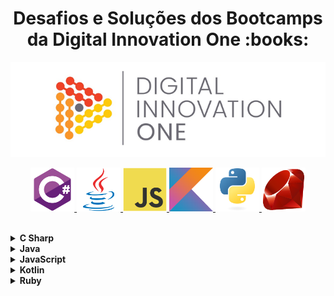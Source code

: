 <h1 align="center">Desafios e Soluções dos Bootcamps da Digital Innovation One :books:</h1>

<!--Banner session-->
<p align="center">
  <img src="./assets/banner.png" alt="DIO" tittle="Digital Innovation One">
</p>

<p align="center">
  <!-- C# -->
  <a href="https://github.com/shyoutarou/desafios-DIO/tree/master/Desafios/C%20Sharp">
    <img src="./assets/csharp.svg" alt="csharp" tittle="C#" width="70" height="70">
  </a>
  <!-- Java -->
  <a href="https://github.com/shyoutarou/desafios-DIO/tree/master/Desafios/Java">
    <img src="./assets/java.svg" alt="java" tittle="Java" width="70" height="70">
  </a>
  <!-- JavaScript -->
  <a href="https://github.com/shyoutarou/desafios-DIO/tree/master/Desafios/JavaScript">
    <img src="./assets/javascript.svg" alt="javascript" tittle="JavaScript" width="70" height="70">
  </a>
  <!-- Kotlin -->
  <a href="https://github.com/shyoutarou/desafios-DIO/tree/master/Desafios/Kotlin">
    <img src="./assets/kotlin.svg" alt="kotlin" tittle="Kotlin" width="70" height="70">
  </a>
  <!-- Python -->
  <a href="https://github.com/shyoutarou/desafios-DIO/tree/master/Desafios/Python">
    <img src="./assets/python.svg" alt="python" tittle="Python" width="70" height="70">
  </a>
  <!-- Ruby -->
  <a href="https://github.com/shyoutarou/desafios-DIO/tree/master/Desafios/Ruby">
    <img src="./assets/ruby.svg" alt="ruby" tittle="Ruby" width="70" height="70">
  </a>
</p><br>


<!-- C Sharp -->
<details>
    <summary><strong>C Sharp</strong></summary>
    <br />
    <div align="left">
        <!-- Introdução a Programação com C# -->
        <table border=1>
            <tr>
                <th colspan="4">Introdução a Programação com C#</th>
            </tr>
            <tr>
                <th colspan="4"></th>
            </tr>
            <tr>
                <th>Etapa</th>
                <th>Desafio</th>
                <th>Solução</th>
                <th>Status</th>
            </tr>
            <tr>
                <td align="center">1</td>
                <td>Dividindo X por Y</td>
                <td><a href="https://github.com/shyoutarou/desafios-DIO/tree/master/Desafios/C%20Sharp/Introdu%C3%A7%C3%A3o%20a%20Programa%C3%A7%C3%A3o%20com%20C%23/Dividindo%20X%20por%20Y/solucao.cs">Código</a></td>
                <td align="center">✔️</td>
            </tr>
            <tr>
                <td align="center">2</td>
                <td>Distância</td>
                <td><a href="https://github.com/shyoutarou/desafios-DIO/tree/master/Desafios/C%20Sharp/Introdu%C3%A7%C3%A3o%20a%20Programa%C3%A7%C3%A3o%20com%20C%23/Dist%C3%A2ncia/solucao.cs">Código</a></td>
                <td align="center">✔️</td>
            </tr>
            <tr>
                <td align="center">3</td>
                <td>Quanta Mandioca?</td>
                <td><a href="https://github.com/shyoutarou/desafios-DIO/tree/master/Desafios/C%20Sharp/Introdu%C3%A7%C3%A3o%20a%20Programa%C3%A7%C3%A3o%20com%20C%23/Quanta%20Mandioca/solucao.cs">Código</a></td>
                <td align="center">✔️</td>
        </table>
        <!-- Introdução a Programação com .NET -->
        <table border=1>
            <tr>
                <th colspan="4">Introdução a Programação com .NET</th>
            </tr>
            <tr>
                <th colspan="4"></th>
            </tr>
            <tr>
                <th>Etapa</th>
                <th>Desafio</th>
                <th>Solução</th>
                <th>Status</th>
            </tr>
            <tr>
                <td align="center">1</td>
                <td>Dividindo X por Y</td>
                <td><a href="https://github.com/shyoutarou/desafios-DIO/tree/master/Desafios/C%20Sharp/7.%20%20Introdu%C3%A7%C3%A3o%20a%20Programa%C3%A7%C3%A3o%20com%20.NET/Dividindo%20X%20por%20Y/solucao.cs">Código</a></td>
                <td align="center">✔️</td>
            </tr>
            <tr>
                <td align="center">2</td>
                <td>Bazinga!</td>
                <td><a href="https://github.com/shyoutarou/desafios-DIO/tree/master/Desafios/C%20Sharp/7.%20%20Introdu%C3%A7%C3%A3o%20a%20Programa%C3%A7%C3%A3o%20com%20.NET/Bazinga!/solucao.cs">Código</a></td>
                <td align="center">✔️</td>
            </tr>
            <tr>
                <td align="center">3</td>
                <td>Coxinha de Bueno</td>
                <td><a href="https://github.com/shyoutarou/desafios-DIO/tree/master/Desafios/C%20Sharp/7.%20%20Introdu%C3%A7%C3%A3o%20a%20Programa%C3%A7%C3%A3o%20com%20.NET/Coxinha%20de%20Bueno/solucao.cs">Código</a></td>
                <td align="center">✔️</td>
        </table>
        <!-- Desenvolvendo Algoritmos com C# -->
        <table border=1>
            <tr>
                <th colspan="4">Desenvolvendo Algoritmos com C#</th>
            </tr>
            <tr>
                <th colspan="4"></th>
            </tr>
            <tr>
                <th>Etapa</th>
                <th>Desafio</th>
                <th>Solução</th>
                <th>Status</th>
            </tr>
            <tr>
                <td align="center">1</td>
                <td>Cálculo de Viagem</td>
                <td><a href="https://github.com/shyoutarou/desafios-DIO/tree/master/Desafios/C%20Sharp/4.%20Desenvolvendo%20algoritmos%20com%20C%23/C%C3%A1lculo%20de%20Viagem/solucao.cs">Código</a></td>
                <td align="center">✔️</td>
            </tr>
            <tr>
                <td align="center">2</td>
                <td>Álbum da Copa</td>
                <td><a href="https://github.com/shyoutarou/desafios-DIO/tree/master/Desafios/C%20Sharp/4.%20Desenvolvendo%20algoritmos%20com%20C%23/%C3%81lbum%20da%20Copa/solucao.cs">Código</a></td>
                <td align="center">✔️</td>
            </tr>
            <tr>
                <td align="center">3</td>
                <td>Animal</td>
                <td><a href="https://github.com/shyoutarou/desafios-DIO/tree/master/Desafios/C%20Sharp/4.%20Desenvolvendo%20algoritmos%20com%20C%23/Animal/solucao.cs">Código</a></td>
                <td align="center">✔️</td>
            </tr>
        </table>
        <!-- Desafios Aritméticos em C# -->
        <table border=1>
            <tr>
                <th colspan="4">Desafios Aritméticos em C#</th>
            </tr>
            <tr>
                <th colspan="4"></th>
            </tr>
            <tr>
                <th>Etapa</th>
                <th>Desafio</th>
                <th>Solução</th>
                <th>Status</th>
            </tr>
            <tr>
                <td align="center">1</td>
                <td>Média 1</td>
                <td><a href="https://github.com/shyoutarou/desafios-DIO/tree/master/Desafios/C%20Sharp/6.%20Desafios%20Aritm%C3%A9ticos%20em%20C%23/M%C3%A9dia%201/solucao.cs">Código</a></td>
                <td align="center">✔️</td>
            </tr>
            <tr>
                <td align="center">2</td>
                <td>Crescimento Populacional</td>
                <td><a href="https://github.com/shyoutarou/desafios-DIO/tree/master/Desafios/C%20Sharp/6.%20Desafios%20Aritm%C3%A9ticos%20em%20C%23/Crescimento%20Populacional/solucao.cs">Código</a></td>
                <td align="center">✔️</td>
            </tr>
            <tr>
                <td align="center">3</td>
                <td>Bazinga!</td>
                <td><a href="https://github.com/shyoutarou/desafios-DIO/tree/master/Desafios/C%20Sharp/6.%20Desafios%20Aritm%C3%A9ticos%20em%20C%23/Bazinga!/solucao.cs">Código</a></td>
                <td align="center">✔️</td>
            </tr>
            <tr>
                <td align="center">4</td>
                <td>Tempo de um Evento</td>
                <td><a href="https://github.com/shyoutarou/desafios-DIO/tree/master/Desafios/C%20Sharp/6.%20Desafios%20Aritm%C3%A9ticos%20em%20C%23/4.%20Tempo%20de%20um%20Evento/solucao.cs">Código</a></td>
                <td align="center">✔️</td>
            </tr>
            <tr>
                <td align="center">5</td>
                <td>Comunicação em Piralândia</td>
                <td><a href="https://github.com/shyoutarou/desafios-DIO/tree/master/Desafios/C%20Sharp/6.%20Desafios%20Aritm%C3%A9ticos%20em%20C%23/5.%20Comunica%C3%A7%C3%A3o%20em%20Piral%C3%A2ndia/solucao.cs">Código</a></td>
                <td align="center">✔️</td>
            </tr>
        </table>
        <!-- Resolvendo Algoritmos -->
        <table border=1>
            <tr>
                <th colspan="4">Resolvendo Algoritmos</th>
            </tr>
            <tr>
                <th colspan="4"></th>
            </tr>
            <tr>
                <th>Etapa</th>
                <th>Desafio</th>
                <th>Solução</th>
                <th>Status</th>
            </tr>
            <tr>
                <td align="center">1</td>
                <td>Hora da Corrida</td>
                <td><a href="https://github.com/shyoutarou/desafios-DIO/tree/master/Desafios/C%20Sharp/Resolvendo%20Algoritmos/Hora%20da%20Corrida/solucao.cs">Código</a></td>
                <td align="center">✔️</td>
            </tr>
            <tr>
                <td align="center">2</td>
                <td>Cardápio Aéreo</td>
                <td><a href="https://github.com/shyoutarou/desafios-DIO/tree/master/Desafios/C%20Sharp/Resolvendo%20Algoritmos/Card%C3%A1pio%20A%C3%A9reo/solucao.cs">Código</a></td>
                <td align="center">✔️</td>
            </tr>
            <tr>
                <td align="center">3</td>
                <td>Pizza Antes do Final do Ano</td>
                <td><a href="https://github.com/shyoutarou/desafios-DIO/tree/master/Desafios/C%20Sharp/Resolvendo%20Algoritmos/Pizza%20Antes%20do%20Final%20do%20Ano/solucao.cs">Código</a></td>
                <td align="center">✔️</td>
            </tr>
            <tr>
                <td align="center">4</td>
                <td>Conversão de Tempo</td>
                <td><a href="https://github.com/shyoutarou/desafios-DIO/tree/master/Desafios/C%20Sharp/Resolvendo%20Algoritmos/4.%20Convers%C3%A3o%20de%20Tempo/solucao.cs">Código</a></td>
                <td align="center">✔️</td>
            </tr>
            <tr>
                <td align="center">5</td>
                <td>Idade em Dias</td>
                <td><a href="https://github.com/shyoutarou/desafios-DIO/tree/master/Desafios/C%20Sharp/Resolvendo%20Algoritmos/5.%20Idade%20em%20Dias/solucao.cs">Código</a></td>
                <td align="center">✔️</td>
            </tr>
            <tr>
                <td align="center">6</td>
                <td>Tempo do Dobby</td>
                <td><a href="https://github.com/shyoutarou/desafios-DIO/tree/master/Desafios/C%20Sharp/Resolvendo%20Algoritmos/6.%20Tempo%20do%20Dobby/solucao.cs">Código</a></td>
                <td align="center">✔️</td>
            </tr>
            <tr>
                <td align="center">7</td>
                <td>Rodízio de Cavalos e Carruagens</td>
                <td><a href="https://github.com/shyoutarou/desafios-DIO/tree/master/Desafios/C%20Sharp/Resolvendo%20Algoritmos/7.%20Rod%C3%ADzio%20de%20Cavalos%20e%20Carruagens/solucao.cs">Código</a></td>
                <td align="center">✔️</td>
            </tr>
        </table>
        <!-- Solução de Problemas em C# -->
        <table border=1>
            <tr>
                <th colspan="4">Solução de Problemas em C#</th>
            </tr>
            <tr>
                <th colspan="4"></th>
            </tr>
            <tr>
                <th>Etapa</th>
                <th>Desafio</th>
                <th>Solução</th>
                <th>Status</th>
            </tr>
            <tr>
                <td align="center">1</td>
                <td>Consumo Médio do Automóvel</td>
                <td><a href="https://github.com/shyoutarou/desafios-DIO/tree/master/Desafios/C%20Sharp/5.%20Solu%C3%A7%C3%A3o%20de%20Problemas%20em%20C%23/Consumo%20M%C3%A9dio%20do%20Autom%C3%B3vel/solucao.cs">Código</a></td>
                <td align="center">✔️</td>
            </tr>
            <tr>
                <td align="center">2</td>
                <td>DDD</td>
                <td><a href="https://github.com/shyoutarou/desafios-DIO/tree/master/Desafios/C%20Sharp/5.%20Solu%C3%A7%C3%A3o%20de%20Problemas%20em%20C%23/DDD/solucao.cs">Código</a></td>
                <td align="center">✔️</td>
            </tr>
            <tr>
                <td align="center">3</td>
                <td>Aumento de Salário</td>
                <td><a href="https://github.com/shyoutarou/desafios-DIO/tree/master/Desafios/C%20Sharp/5.%20Solu%C3%A7%C3%A3o%20de%20Problemas%20em%20C%23/Aumento%20de%20Sal%C3%A1rio/solucao.cs">Código</a></td>
                <td align="center">✔️</td>
            </tr>
        </table>
        <!-- Solução de Problemas Essencias com C# -->
        <table border=1>
            <tr>
                <th colspan="4">Solução de Problemas Essencias com C#</th>
            </tr>
            <tr>
                <th colspan="4"></th>
            </tr>
            <tr>
                <th>Etapa</th>
                <th>Desafio</th>
                <th>Solução</th>
                <th>Status</th>
            </tr>
            <tr>
                <td align="center">1</td>
                <td>Quadrado e ao Cubo</td>
                <td><a href="https://github.com/shyoutarou/desafios-DIO/tree/master/Desafios/C%20Sharp/Solu%C3%A7%C3%A3o%20de%20Problemas%20Essenciais%20com%20C%23/Quadrado%20e%20ao%20Cubo/solucao.cs">Código</a></td>
                <td align="center">✔️</td>
            </tr>
            <tr>
                <td align="center">2</td>
                <td>A Corrida de Tartarugas</td>
                <td><a href="https://github.com/shyoutarou/desafios-DIO/tree/master/Desafios/C%20Sharp/Solu%C3%A7%C3%A3o%20de%20Problemas%20Essenciais%20com%20C%23/A%20Corrida%20de%20Tartarugas/solucao.cs">Código</a></td>
                <td align="center">✔️</td>
            </tr>
            <tr>
                <td align="center">3</td>
                <td>Ultrapassando V</td>
                <td><a href="https://github.com/shyoutarou/desafios-DIO/tree/master/Desafios/C%20Sharp/Solu%C3%A7%C3%A3o%20de%20Problemas%20Essenciais%20com%20C%23/Ultrapassando%20V/solucao.cs">Código</a></td>
                <td align="center">✔️</td>
            </tr>
            <tr>
                <td align="center">4</td>
                <td>Validação de Nota</td>
                <td><a href="https://github.com/shyoutarou/desafios-DIO/tree/master/Desafios/C%20Sharp/Solu%C3%A7%C3%A3o%20de%20Problemas%20Essenciais%20com%20C%23/4.%20Valida%C3%A7%C3%A3o%20de%20Nota/solucao.cs">Código</a></td>
                <td align="center">✔️</td>
            </tr>
            <tr>
                <td align="center">5</td>
                <td>Pedro Bento e o Mundo de OZ</td>
                <td><a href="https://github.com/shyoutarou/desafios-DIO/tree/master/Desafios/C%20Sharp/Solu%C3%A7%C3%A3o%20de%20Problemas%20Essenciais%20com%20C%23/5.%20Pedro%20Bento%20e%20o%20Mundo%20de%20OZ/solucao.cs">Código</a></td>
                <td align="center">✔️</td>
            </tr>
        </table>
        <!-- Praticando Programação em C# -->
        <table border=1>
            <tr>
                <th colspan="4">Praticando Programação em C#</th>
            </tr>
            <tr>
                <th colspan="4"></th>
            </tr>
            <tr>
                <th>Etapa</th>
                <th>Desafio</th>
                <th>Solução</th>
                <th>Status</th>
            </tr>
            <tr>
                <td align="center">1</td>
                <td><a href="https://github.com/shyoutarou/desafios-DIO/tree/master/Desafios/C%20Sharp/8.%20Praticando%20Programa%C3%A7%C3%A3o%20em%20C%23/Coordenadas%20de%20um%20Ponto/README.md">Coordenadas de um Ponto</a></td>
                <td><a href="https://github.com/shyoutarou/desafios-DIO/tree/master/Desafios/C%20Sharp/8.%20Praticando%20Programa%C3%A7%C3%A3o%20em%20C%23/Coordenadas%20de%20um%20Ponto/solucao.cs">Código</a></td>
                <td align="center">✔️</td>
            </tr>
            <tr>
                <td align="center">2</td>
                <td><a href="https://github.com/shyoutarou/desafios-DIO/tree/master/Desafios/C%20Sharp/8.%20Praticando%20Programa%C3%A7%C3%A3o%20em%20C%23/Compras%20no%20Supermercado/README.md">Compras no Supermercado</a></td>
                <td><a href="https://github.com/shyoutarou/desafios-DIO/tree/master/Desafios/C%20Sharp/8.%20Praticando%20Programa%C3%A7%C3%A3o%20em%20C%23/Compras%20no%20Supermercado/solucao.cs">Código</a></td>
                <td align="center">✔️</td>
            </tr>
            <tr>
                <td align="center">3</td>
                <td><a href="https://github.com/shyoutarou/desafios-DIO/tree/master/Desafios/C%20Sharp/8.%20Praticando%20Programa%C3%A7%C3%A3o%20em%20C%23/Pink%20e%20C%C3%A9rebro/README.md">Pink e Cérebro</a></td>
                <td><a href="https://github.com/shyoutarou/desafios-DIO/tree/master/Desafios/C%20Sharp/8.%20Praticando%20Programa%C3%A7%C3%A3o%20em%20C%23/Pink%20e%20C%C3%A9rebro/solucao.cs">Código</a></td>
                <td align="center">✔️</td>
            </tr>
        </table>
        <!-- Praticando Programação em C# -->
    </div>
</details>

<!-- Java -->
<details>
    <summary><strong>Java</strong></summary>
    <br />
    <div align="left">
        <!-- Ordenação e Filtros em Java -->
        <table border=1>
            <tr>
                <th colspan="4">Ordenação e Filtros em Java</th>
            </tr>
            <tr>
                <th colspan="4"></th>
            </tr>
            <tr>
                <th>Etapa</th>
                <th>Desafio</th>
                <th>Solução</th>
                <th>Status</th>
            </tr>
            <tr>
                <td align="center">1</td>
                <td>Ordenando Números Pares e Ímpares</td>
                <td><a href="https://github.com/shyoutarou/desafios-DIO/tree/master/Desafios/Java/Ordena%C3%A7%C3%A3o%20e%20Filtros%20em%20Java/Ordenando%20N%C3%BAmeros%20Pares%20e%20%C3%8Dmpares/OrderingEvenNumbers.java">Código</a></td>
                <td align="center">✔️</td>
            </tr>
            <tr>
                <td align="center">2</td>
                <td>Compras no Supermercado</td>
                <td><a href="https://github.com/shyoutarou/desafios-DIO/tree/master/Desafios/Java/Ordena%C3%A7%C3%A3o%20e%20Filtros%20em%20Java/Compras%20no%20Supermercado/SupermarketShopping.java">Código</a></td>
                <td align="center">✔️</td>
            </tr>
            <tr>
                <td align="center">3</td>
                <td>Uniformes de Final de Ano</td>
                <td><a href="https://github.com/shyoutarou/desafios-DIO/tree/master/Desafios/Java/Ordena%C3%A7%C3%A3o%20e%20Filtros%20em%20Java/Uniformes%20de%20Final%20de%20Ano/YearEndUniform.java">Código</a></td>
                <td align="center">✔️</td>
            </tr>
            <tr>
                <td align="center">4</td>
                <td>Fila do Banco</td>
                <td><a href="https://github.com/shyoutarou/desafios-DIO/tree/master/Desafios/Java/Ordena%C3%A7%C3%A3o%20e%20Filtros%20em%20Java/4.%20Fila%20do%20Banco/BankQueue.java">Código</a></td>
                <td align="center">✔️</td>
            </tr>
            <tr>
                <td align="center">5</td>
                <td>Gincana no Acampamento</td>
                <td><a href="https://github.com/shyoutarou/desafios-DIO/tree/master/Desafios/Java/Ordena%C3%A7%C3%A3o%20e%20Filtros%20em%20Java/5.%20Gincana%20no%20Acampamento/GymkhanaInTheCamp.java">Código</a></td>
                <td align="center">✔️</td>
            </tr>
        </table>
        <!-- Resolvendo Algoritmos com Java -->
        <table border=1>
            <tr>
                <th colspan="4">Resolvendo Algoritmos com Java</th>
            </tr>
            <tr>
                <th colspan="4"></th>
            </tr>
            <tr>
                <th>Etapa</th>
                <th>Desafio</th>
                <th>Solução</th>
                <th>Status</th>
            </tr>
            <tr>
                <td align="center">1</td>
                <td>Coração das Cartas</td>
                <td><a href="https://github.com/shyoutarou/desafios-DIO/tree/master/Desafios/Java/Resolvendo%20Algoritmos%20com%20Java/Cora%C3%A7%C3%A3o%20das%20Cartas/Main.java">Código</a></td>
                <td align="center">✔️</td>
            </tr>
            <tr>
                <td align="center">2</td>
                <td>Abreviando Posts do Blog</td>
                <td><a href="https://github.com/shyoutarou/desafios-DIO/tree/master/Desafios/Java/Resolvendo%20Algoritmos%20com%20Java/Abreviando%20Posts%20do%20Blog/Main.java">Código</a></td>
                <td align="center">✔️</td>
            </tr>
            <tr>
                <td align="center">3</td>
                <td>Combinação de Strings</td>
                <td><a href="https://github.com/shyoutarou/desafios-DIO/tree/master/Desafios/Java/Resolvendo%20Algoritmos%20com%20Java/Combina%C3%A7%C3%A3o%20de%20Strings/Main.java">Código</a></td>
                <td align="center">✔️</td>
            </tr>
            <tr>
                <td align="center">4</td>
                <td>Hash Mágico</td>
                <td><a href="https://github.com/shyoutarou/desafios-DIO/tree/master/Desafios/Java/Resolvendo%20Algoritmos%20com%20Java/4.%20Hash%20M%C3%A1gico/Main.java">Código</a></td>
                <td align="center">✔️</td>
            </tr>
            <tr>
                <td align="center">5</td>
                <td>O Tabuleiro Secreto</td>
                <td><a href="https://github.com/shyoutarou/desafios-DIO/tree/master/Desafios/Java/Resolvendo%20Algoritmos%20com%20Java/5.%20O%20Tabuleiro%20Secreto/Main.java">Código</a></td>
                <td align="center">✔️</td>
            </tr>
        </table>
        <!-- Solução de Problemas Básicos em Java -->
        <table border=1>
            <tr>
                <th colspan="4">Solução de Problemas Básicos em Java</th>
            </tr>
            <tr>
                <th colspan="4"></th>
            </tr>
            <tr>
                <th>Etapa</th>
                <th>Desafio</th>
                <th>Solução</th>
                <th>Status</th>
            </tr>
            <tr>
                <td align="center">1</td>
                <td>Exibindo Números Pares</td>
                <td><a href="https://github.com/shyoutarou/desafios-DIO/tree/master/Desafios/Java/Solu%C3%A7%C3%A3o%20de%20Problemas%20B%C3%A1sicos%20em%20Java/Exibindo%20N%C3%BAmeros%20Pares/solucao.java">Código</a></td>
                <td align="center">✔️</td>
            </tr>
            <tr>
                <td align="center">2</td>
                <td>Idade em Dias</td>
                <td><a href="https://github.com/shyoutarou/desafios-DIO/tree/master/Desafios/Java/Solu%C3%A7%C3%A3o%20de%20Problemas%20B%C3%A1sicos%20em%20Java/Idade%20em%20Dias/solucao.java">Código</a></td>
                <td align="center">✔️</td>
            </tr>
            <tr>
                <td align="center">3</td>
                <td>Notas da Prova</td>
                <td><a href="https://github.com/shyoutarou/desafios-DIO/tree/master/Desafios/Java/Solu%C3%A7%C3%A3o%20de%20Problemas%20B%C3%A1sicos%20em%20Java/Notas%20da%20Prova/solucao.java">Código</a></td>
                <td align="center">✔️</td>
            </tr>
        </table>
    </div>
</details>

<!-- JavaScript -->
<details> 
    <summary><strong>JavaScript</strong></summary>
    <br />
    <div align="left">
        <!-- Introdução a Programação -->
        <table border=1>
            <tr>
                <th colspan="4">Introdução a Programação</th>
            </tr>
            <tr>
                <th colspan="4"></th>
            </tr>
            <tr>
                <th>Etapa</th>
                <th>Desafio</th>
                <th>Solução</th>
                <th>Status</th>
            </tr>
            <tr>
                <td align="center">1</td>
                <td>Dividindo X por Y</td>
                <td><a href="https://github.com/shyoutarou/desafios-DIO/tree/master/Desafios/JavaScript/Introdu%C3%A7%C3%A3o%20a%20Programa%C3%A7%C3%A3o/1.Dvividindo%20X%20por%20Y/solucao.js">Código</a></td>
                <td align="center">✔️</td>
            </tr>
            <tr>
                <td align="center">2</td>
                <td>Distância</td>
                <td><a href="https://github.com/shyoutarou/desafios-DIO/tree/master/Desafios/JavaScript/Introdu%C3%A7%C3%A3o%20a%20Programa%C3%A7%C3%A3o/1.Dist%C3%A2ncia/solucao.js">Código</a></td>
                <td align="center">✔️</td>
            </tr>
            <tr>
                <td align="center">3</td>
                <td>Quanta Mandioca?</td>
                <td><a href="https://github.com/shyoutarou/desafios-DIO/tree/master/Desafios/JavaScript/Introdu%C3%A7%C3%A3o%20a%20Programa%C3%A7%C3%A3o/1.Quanta%20Mandioca/solucao.js">Código</a></td>
                <td align="center">✔️</td>
            </tr>
        </table>
        <!-- Introdução a Programação com JavaScript -->
        <table border=1>
            <tr>
                <th colspan="4">Introdução a Programação com JavaScript</th>
            </tr>
            <tr>
                <th colspan="4"></th>
            </tr>
            <tr>
                <th>Etapa</th>
                <th>Desafio</th>
                <th>Solução</th>
                <th>Status</th>
            </tr>
            <tr>
                <td align="center">1</td>
                <td>Visita na Feira</td>
                <td><a href="https://github.com/shyoutarou/desafios-DIO/tree/master/Desafios/JavaScript/7.%20Introdu%C3%A7%C3%A3o%20a%20Programa%C3%A7%C3%A3o%20com%20JavaScript/Visita%20na%20Feira/solucao.js">Código</a></td>
                <td align="center">✔️</td>
            </tr>
            <tr>
                <td align="center">2</td>
                <td>Multiplicação Simples</td>
                <td><a href="https://github.com/shyoutarou/desafios-DIO/tree/master/Desafios/JavaScript/7.%20Introdu%C3%A7%C3%A3o%20a%20Programa%C3%A7%C3%A3o%20com%20JavaScript/Multiplica%C3%A7%C3%A3o%20Simples/solucao.js">Código</a></td>
                <td align="center">✔️</td>
            </tr>
            <tr>
                <td align="center">3</td>
                <td>Folha de Pagamento</td>
                <td><a href="https://github.com/shyoutarou/desafios-DIO/tree/master/Desafios/JavaScript/7.%20Introdu%C3%A7%C3%A3o%20a%20Programa%C3%A7%C3%A3o%20com%20JavaScript/Folha%20de%20Pagamento/solucao.js">Código</a></td>
                <td align="center">✔️</td>
            </tr>
        </table>
        <!-- Fundamentos Aritméticos -->
        <table border=1>
            <tr>
                <th colspan="4">Fundamentos Aritméticos</th>
            </tr>
            <tr>
                <th colspan="4"></th>
            </tr>
            <tr>
                <th>Etapa</th>
                <th>Desafio</th>
                <th>Solução</th>
                <th>Status</th>
            </tr>
            <tr>
                <td align="center">1</td>
                <td>Quantidade de Números Positivos</td>
                <td><a href="https://github.com/shyoutarou/desafios-DIO/tree/master/Desafios/JavaScript/Fundamentos%20Aritm%C3%A9ticos/2.Quantidade%20de%20N%C3%BAmeros%20Positivos/solucao.js">Código</a></td>
                <td align="center">✔️</td>
            </tr>
            <tr>
                <td align="center">2</td>
                <td>Exibindo Números Pares</td>
                <td><a href="https://github.com/shyoutarou/desafios-DIO/tree/master/Desafios/JavaScript/Fundamentos%20Aritm%C3%A9ticos/2.Exibindo%20N%C3%BAmeros%20Pares/solucao.js">Código</a></td>
                <td align="center">✔️</td>
            </tr>
            <tr>
                <td align="center">3</td>
                <td>Análise de Números</td>
                <td><a href="https://github.com/shyoutarou/desafios-DIO/tree/master/Desafios/JavaScript/Fundamentos%20Aritm%C3%A9ticos/2.An%C3%A1lise%20de%20N%C3%BAmeros/solucao.js">Código</a></td>
                <td align="center">✔️</td>
            </tr>
            <tr>
                <td align="center">4</td>
                <td>Contagem de Cédulas</td>
                <td><a href="https://github.com/shyoutarou/desafios-DIO/tree/master/Desafios/JavaScript/Fundamentos%20Aritm%C3%A9ticos/2.4.%20Contagem%20de%20C%C3%A9dulas/solucao.js">Código</a></td>
                <td align="center">✔️</td>
            </tr>
            <tr>
                <td align="center">5</td>
                <td>Consumo Médio do Automóvel</td>
                <td><a href="https://github.com/shyoutarou/desafios-DIO/tree/master/Desafios/JavaScript/Fundamentos%20Aritm%C3%A9ticos/2.5.%20Consumo%20M%C3%A9dio%20do%20Autom%C3%B3vel/solucao.js">Código</a></td>
                <td align="center">✔️</td>
            </tr>
        </table>
        <!-- Problemas Aritméticos -->
        <table border=1>
            <tr>
                <th colspan="4">Problemas Aritméticos</th>
            </tr>
            <tr>
                <th colspan="4"></th>
            </tr>
            <tr>
                <th>Etapa</th>
                <th>Desafio</th>
                <th>Solução</th>
                <th>Status</th>
            </tr>
            <tr>
                <td align="center">1</td>
                <td>Soma Simples</td>
                <td><a href="https://github.com/shyoutarou/desafios-DIO/tree/master/Desafios/JavaScript/Problemas%20Aritm%C3%A9ticos/3.Soma%20Simples/solucao.js">Código</a></td>
                <td align="center">✔️</td>
            </tr>
            <tr>
                <td align="center">2</td>
                <td>Coxinha de Bueno</td>
                <td><a href="https://github.com/shyoutarou/desafios-DIO/tree/master/Desafios/JavaScript/Problemas%20Aritm%C3%A9ticos/3.Coxinha%20de%20Bueno/solucao.js">Código</a></td>
                <td align="center">✔️</td>
            </tr>
            <tr>
                <td align="center">3</td>
                <td>Cálculo da Viagem</td>
                <td><a href="https://github.com/shyoutarou/desafios-DIO/tree/master/Desafios/JavaScript/Problemas%20Aritm%C3%A9ticos/3.C%C3%A1lculo%20da%20Viagem/solucao.js">Código</a></td>
                <td align="center">✔️</td>
            </tr>
            <tr>
                <td align="center">4</td>
                <td>Imposto de Renda</td>
                <td><a href="https://github.com/shyoutarou/desafios-DIO/tree/master/Desafios/JavaScript/Problemas%20Aritm%C3%A9ticos/3.4.%20Imposto%20de%20Renda/solucao.js">Código</a></td>
                <td align="center">✔️</td>
            </tr>
            <tr>
                <td align="center">5</td>
                <td>Teorema da Divisão Euclidiana</td>
                <td><a href="https://github.com/shyoutarou/desafios-DIO/tree/master/Desafios/JavaScript/Problemas%20Aritm%C3%A9ticos/3.5.%20Teorema%20da%20Divis%C3%A3o%20Euclidiana/solucao.js">Código</a></td>
                <td align="center">✔️</td>
            </tr>
        </table>
        <!-- Solução de Problemas Básicos em JavaScript -->
        <table border=1>
            <tr>
                <th colspan="4">Solução de Problemas Básicos em JavaScript</th>
            </tr>
            <tr>
                <th colspan="4"></th>
            </tr>
            <tr>
                <th>Etapa</th>
                <th>Desafio</th>
                <th>Solução</th>
                <th>Status</th>
            </tr>
            <tr>
                <td align="center">1</td>
                <td>Dividindo X por Y</td>
                <td><a href="https://github.com/shyoutarou/desafios-DIO/tree/master/Desafios/JavaScript/8.%20%20Solu%C3%A7%C3%A3o%20de%20Problemas%20B%C3%A1sicos%20em%20JavaScript/Dividindo%20X%20por%20Y/solucao.js">Código</a></td>
                <td align="center">✔️</td>
            </tr>
            <tr>
                <td align="center">2</td>
                <td>Blobs</td>
                <td><a href="https://github.com/shyoutarou/desafios-DIO/tree/master/Desafios/JavaScript/8.%20%20Solu%C3%A7%C3%A3o%20de%20Problemas%20B%C3%A1sicos%20em%20JavaScript/Blobs/solucao.js">Código</a></td>
                <td align="center">✔️</td>
            </tr>
            <tr>
                <td align="center">3</td>
                <td>Tipos de Combustível</td>
                <td><a href="https://github.com/shyoutarou/desafios-DIO/tree/master/Desafios/JavaScript/8.%20%20Solu%C3%A7%C3%A3o%20de%20Problemas%20B%C3%A1sicos%20em%20JavaScript/Tipo%20de%20Combust%C3%ADvel/solucao.js">Código</a></td>
                <td align="center">✔️</td>
            </tr>
        </table>
        <!-- Soluções e Problemas Essenciais -->
        <table border=1>
            <tr>
                <th colspan="4">Soluções e Problemas Essenciais</th>
            </tr>
            <tr>
                <th colspan="4"></th>
            </tr>
            <tr>
                <th>Etapa</th>
                <th>Desafio</th>
                <th>Solução</th>
                <th>Status</th>
            </tr>
            <tr>
                <td align="center">1</td>
                <td>Quadrado e ao Cubo</td>
                <td><a href="https://github.com/shyoutarou/desafios-DIO/tree/master/Desafios/JavaScript/4.%20Solu%C3%A7%C3%A3o%20de%20Problemas%20Essenciais/4.Quadrado%20e%20ao%20Cubo/solucao.js">Código</a></td>
                <td align="center">✔️</td>
            </tr>
            <tr>
                <td align="center">2</td>
                <td>A Corrida de Tartarugas</td>
                <td><a href="https://github.com/shyoutarou/desafios-DIO/tree/master/Desafios/JavaScript/4.%20Solu%C3%A7%C3%A3o%20de%20Problemas%20Essenciais/4.A%20Corrida%20de%20Tartarugas/solucao.js">Código</a></td>
                <td align="center">✔️</td>
            </tr>
            <tr>
                <td align="center">3</td>
                <td>Ultrapassando V</td>
                <td><a href="https://github.com/shyoutarou/desafios-DIO/tree/master/Desafios/JavaScript/4.%20Solu%C3%A7%C3%A3o%20de%20Problemas%20Essenciais/4.Ultrapassando%20V/solucao.js">Código</a></td>
                <td align="center">✔️</td>
            </tr>
            <tr>
                <td align="center">4</td>
                <td>Validação da Nota</td>
                <td><a href="https://github.com/shyoutarou/desafios-DIO/tree/master/Desafios/JavaScript/4.%20Solu%C3%A7%C3%A3o%20de%20Problemas%20Essenciais/4.4.%20Valida%C3%A7%C3%A3o%20da%20Nota/solucao.js">Código</a></td>
                <td align="center">✔️</td>
            </tr>
            <tr>
                <td align="center">5</td>
                <td>Pedro Bento e o Mundo de OZ</td>
                <td><a href="https://github.com/shyoutarou/desafios-DIO/tree/master/Desafios/JavaScript/4.%20Solu%C3%A7%C3%A3o%20de%20Problemas%20Essenciais/4.5.%20Pedro%20Bento%20e%20o%20Mundo%20de%20OZ/solucao.js">Código</a></td>
                <td align="center">✔️</td>
            </tr>
        </table>
        <!-- Busca e Laços de Repetição -->
        <table border=1>
            <tr>
                <th colspan="4">Busca e Laços de Repetição</th>
            </tr>
            <tr>
                <th colspan="4"></th>
            </tr>
            <tr>
                <th>Etapa</th>
                <th>Desafio</th>
                <th>Solução</th>
                <th>Status</th>
            </tr>
            <tr>
                <td align="center">1</td>
                <td>O Escolhido</td>
                <td><a href="https://github.com/shyoutarou/desafios-DIO/tree/master/Desafios/JavaScript/5.%20Busca%20e%20La%C3%A7os%20de%20Repeti%C3%A7%C3%A3o/5.O%20Escolhido/solucao.js">Código</a></td>
                <td align="center">✔️</td>
            </tr>
            <tr>
                <td align="center">2</td>
                <td>Comunicação em Piralândia</td>
                <td><a href="https://github.com/shyoutarou/desafios-DIO/tree/master/Desafios/JavaScript/5.%20Busca%20e%20La%C3%A7os%20de%20Repeti%C3%A7%C3%A3o/5.Comunica%C3%A7%C3%A3o%20em%20Piral%C3%A2ndia/solucao.js">Código</a></td>
                <td align="center">✔️</td>
            </tr>
            <tr>
                <td align="center">3</td>
                <td>Degustação de Vinho</td>
                <td><a href="https://github.com/shyoutarou/desafios-DIO/tree/master/Desafios/JavaScript/5.%20Busca%20e%20La%C3%A7os%20de%20Repeti%C3%A7%C3%A3o/5.Degusta%C3%A7%C3%A3o%20de%20Vinho/solucao.js">Código</a></td>
                <td align="center">✔️</td>
            </tr>
            <tr>
                <td align="center">4</td>
                <td>Pink e Cérebro</td>
                <td><a href="https://github.com/shyoutarou/desafios-DIO/tree/master/Desafios/JavaScript/5.%20Busca%20e%20La%C3%A7os%20de%20Repeti%C3%A7%C3%A3o/5.4.%20Pink%20e%20C%C3%A9rebro/solution.js">Código</a></td>
                <td align="center">✔️</td>
            </tr>
            <tr>
                <td align="center">5</td>
                <td>Menor e Posição</td>
                <td><a href="https://github.com/shyoutarou/desafios-DIO/tree/master/Desafios/JavaScript/5.%20Busca%20e%20La%C3%A7os%20de%20Repeti%C3%A7%C3%A3o/5.5.%20Menor%20e%20Posi%C3%A7%C3%A3o/solution.js">Código</a></td>
                <td align="center">✔️</td>
            </tr>
        </table>
        <!-- Desenvolvimento de Problemas Avançados em JavaScript -->
        <table border=1>
            <tr>
                <th colspan="4">Desenvolvimento de Problemas Avançados em JavaScript</th>
            </tr>
            <tr>
                <th colspan="4"></th>
            </tr>
            <tr>
                <th>Etapa</th>
                <th>Desafio</th>
                <th>Solução</th>
                <th>Status</th>
            </tr>
            <tr>
                <td align="center">1</td>
                <td>Ordenando Números Pares e Ímpares</td>
                <td><a href="https://github.com/shyoutarou/desafios-DIO/tree/master/Desafios/JavaScript/6.%20Desenvolvimento%20de%20problemas%20avan%C3%A7ados%20em%20JavaScript/Ordenando%20N%C3%BAmeros%20Pares%20e%20%C3%8Dmpares/solucao.js">Código</a></td>
                <td align="center">✔️</td>
            </tr>
            <tr>
                <td align="center">2</td>
                <td>Animal</td>
                <td><a href="https://github.com/shyoutarou/desafios-DIO/tree/master/Desafios/JavaScript/6.%20Desenvolvimento%20de%20problemas%20avan%C3%A7ados%20em%20JavaScript/Animal/solucao.js">Código</a></td>
                <td align="center">✔️</td>
            </tr>
            <tr>
                <td align="center">3</td>
                <td>Compras no Supermercado</td>
                <td><a href="https://github.com/shyoutarou/desafios-DIO/tree/master/Desafios/JavaScript/6.%20Desenvolvimento%20de%20problemas%20avan%C3%A7ados%20em%20JavaScript/Compras%20no%20Supermercado/solucao.js">Código</a></td>
                <td align="center">✔️</td>
            </tr>
        </table>
    </div>
</details>

<!-- Kotlin -->
<details>
    <summary><strong>Kotlin</strong></summary>
    <br />
    <div align="left">
        <!-- Introdução a Programação em Kotlin -->
        <table border=1>
            <tr>
                <th colspan="4">Introdução a Programação em Kotlin</th>
            </tr>
            <tr>
                <th colspan="4"></th>
            </tr>
            <tr>
                <th>Etapa</th>
                <th>Desafio</th>
                <th>Solução</th>
                <th>Status</th>
            </tr>
            <tr>
                <td align="center">1</td>
                <td><a href="https://github.com/shyoutarou/desafios-DIO/tree/master/Desafios/Kotlin/Introdu%C3%A7%C3%A3o%20a%20programa%C3%A7%C3%A3o%20em%20Kotlin/Soma%20Simples/README.md">Soma Simples</a></td>
                <td><a href="https://github.com/shyoutarou/desafios-DIO/tree/master/Desafios/Kotlin/Introdu%C3%A7%C3%A3o%20a%20programa%C3%A7%C3%A3o%20em%20Kotlin/Soma%20Simples/solucao.kt">Código</a></td>
                <td align="center">✔️</td>
            </tr>
            <tr>
                <td align="center">2</td>
                <td><a href="https://github.com/shyoutarou/desafios-DIO/tree/master/Desafios/Kotlin/Introdu%C3%A7%C3%A3o%20a%20programa%C3%A7%C3%A3o%20em%20Kotlin/N%C3%BAmeros%20%C3%8Dmpares/README.md">Números Ímpares</a></td>
                <td><a href="https://github.com/shyoutarou/desafios-DIO/tree/master/Desafios/Kotlin/Introdu%C3%A7%C3%A3o%20a%20programa%C3%A7%C3%A3o%20em%20Kotlin/N%C3%BAmeros%20%C3%8Dmpares/solucao.kt">Código</a></td>
                <td align="center">✔️</td>
            </tr>
            <tr>
                <td align="center">3</td>
                <td><a href="https://github.com/shyoutarou/desafios-DIO/tree/master/Desafios/Kotlin/Introdu%C3%A7%C3%A3o%20a%20programa%C3%A7%C3%A3o%20em%20Kotlin/Quadrado%20e%20ao%20Cubo/README.md">Quadrado e ao Cubo</a></td>
                <td><a href="https://github.com/shyoutarou/desafios-DIO/tree/master/Desafios/Kotlin/Introdu%C3%A7%C3%A3o%20a%20programa%C3%A7%C3%A3o%20em%20Kotlin/Quadrado%20e%20ao%20Cubo/solucao.kt">Código</a></td>
                <td align="center">✔️</td>
        </table>
        <!-- Solucionando Problemas em Kotlin -->
        <table border=1>
            <tr>
                <th colspan="4">Solucionando Problemas em Kotlin</th>
            </tr>
            <tr>
                <th colspan="4"></th>
            </tr>
            <tr>
                <th>Etapa</th>
                <th>Desafio</th>
                <th>Solução</th>
                <th>Status</th>
            </tr>
            <tr>
                <td align="center">1</td>
                <td><a href="https://github.com/shyoutarou/desafios-DIO/tree/master/Desafios/Kotlin/Solucionando%20problemas%20em%20Kotlin/Taxa%20de%20Imposto%20de%20Renda/README.md">Taxa de Imposto de Renda</a></td>
                <td><a href="https://github.com/shyoutarou/desafios-DIO/tree/master/Desafios/Kotlin/Solucionando%20problemas%20em%20Kotlin/Taxa%20de%20Imposto%20de%20Renda/solucao.kt">Código</a></td>
                <td align="center">✔️</td>
            </tr>
            <tr>
                <td align="center">2</td>
                <td><a href="https://github.com/shyoutarou/desafios-DIO/tree/master/Desafios/Kotlin/Solucionando%20problemas%20em%20Kotlin/%C3%81rea%20do%20C%C3%ADrculo/README.md">Área do Círculo</a></td>
                <td><a href="https://github.com/shyoutarou/desafios-DIO/tree/master/Desafios/Kotlin/Solucionando%20problemas%20em%20Kotlin/%C3%81rea%20do%20C%C3%ADrculo/solucao.kt">Código</a></td>
                <td align="center">✔️</td>
            </tr>
            <tr>
                <td align="center">3</td>
                <td><a href="https://github.com/shyoutarou/desafios-DIO/tree/master/Desafios/Kotlin/Solucionando%20problemas%20em%20Kotlin/Primo%20R%C3%A1pido/README.md">Primo Rápido</a></td>
                <td><a href="https://github.com/shyoutarou/desafios-DIO/tree/master/Desafios/Kotlin/Solucionando%20problemas%20em%20Kotlin/Primo%20R%C3%A1pido/solucao.kt">Código</a></td>
                <td align="center">✔️</td>
            </tr>
            <tr>
                <td align="center">4</td>
                <td><a href="https://github.com/shyoutarou/desafios-DIO/tree/master/Desafios/Kotlin/Solucionando%20problemas%20em%20Kotlin/4.%20A%20Corrida%20de%20Tartarugas/README.md">A Corrida de Tartarugas</a></td>
                <td><a href="https://github.com/shyoutarou/desafios-DIO/tree/master/Desafios/Kotlin/Solucionando%20problemas%20em%20Kotlin/4.%20A%20Corrida%20de%20Tartarugas/solucao.kt">Código</a></td>
                <td align="center">✔️</td>
            </tr>
            <tr>
                <td align="center">5</td>
                <td><a href="https://github.com/shyoutarou/desafios-DIO/tree/master/Desafios/Kotlin/Solucionando%20problemas%20em%20Kotlin/5.%20Figurinhas/README.md">Figurinhas</a></td>
                <td><a href="https://github.com/shyoutarou/desafios-DIO/tree/master/Desafios/Kotlin/Solucionando%20problemas%20em%20Kotlin/5.%20Figurinhas/solucao.kt">Código</a></td>
                <td align="center">✔️</td>
            </tr>
        </table>
        <!-- Praticando Programação em Kotlin -->
        <table border=1>
            <tr>
                <th colspan="4">Praticando Programação em Kotlin</th>
            </tr>
            <tr>
                <th colspan="4"></th>
            </tr>
            <tr>
                <th>Etapa</th>
                <th>Desafio</th>
                <th>Solução</th>
                <th>Status</th>
            </tr>
            <tr>
                <td align="center">1</td>
                <td><a href="https://github.com/shyoutarou/desafios-DIO/tree/master/Desafios/Kotlin/Praticando%20programa%C3%A7%C3%A3o%20em%20Kotlin/O%20jogo%20Matem%C3%A1tico%20de%20Paula/README.md">O jogo Matemático de Paula</a></td>
                <td><a href="https://github.com/shyoutarou/desafios-DIO/tree/master/Desafios/Kotlin/Praticando%20programa%C3%A7%C3%A3o%20em%20Kotlin/O%20jogo%20Matem%C3%A1tico%20de%20Paula/solucao.kt">Código</a></td>
                <td align="center">✔️</td>
            </tr>
            <tr>
                <td align="center">2</td>
                <td><a href="https://github.com/shyoutarou/desafios-DIO/tree/master/Desafios/Kotlin/Praticando%20programa%C3%A7%C3%A3o%20em%20Kotlin/Convers%C3%A3o%20Simples%20de%20Base/README.md">Conversão Simples de Base</a></td>
                <td><a href="https://github.com/shyoutarou/desafios-DIO/tree/master/Desafios/Kotlin/Praticando%20programa%C3%A7%C3%A3o%20em%20Kotlin/Convers%C3%A3o%20Simples%20de%20Base/solucao.kt">Código</a></td>
                <td align="center">✔️</td>
            </tr>
            <tr>
                <td align="center">3</td>
                <td><a href="https://github.com/shyoutarou/desafios-DIO/tree/master/Desafios/Kotlin/Praticando%20programa%C3%A7%C3%A3o%20em%20Kotlin/Bob%20Conduite/README.md">Bob Conduite</a></td>
                <td><a href="https://github.com/shyoutarou/desafios-DIO/tree/master/Desafios/Kotlin/Praticando%20programa%C3%A7%C3%A3o%20em%20Kotlin/Bob%20Conduite/solucao.kt">Código</a></td>
                <td align="center">✔️</td>
            </tr>
        </table>
    </div>
</details>

<!-- Ruby -->
<details>
    <summary><strong>Ruby</strong></summary>
    <br />
    <div align="left">
        <!-- Solucionando Problemas Básicos em Ruby -->
        <table border=1>
            <tr>
                <th colspan="4">Solucionando Problemas Básicos em Ruby</th>
            </tr>
            <tr>
                <th colspan="4"></th>
            </tr>
            <tr>
                <th>Etapa</th>
                <th>Desafio</th>
                <th>Solução</th>
                <th>Status</th>
            </tr>
            <tr>
                <td align="center">1</td>
                <td>Par ou Ímpar</td>
                <td><a href="https://github.com/shyoutarou/desafios-DIO/tree/master/Desafios/Ruby/Solucionando%20Problemas%20B%C3%A1sicos%20em%20Ruby/Par%20ou%20%C3%8Dmpar/solucao.rb">Código</a></td>
                <td align="center">✔️</td>
            </tr>
            <tr>
                <td align="center">2</td>
                <td>DDD</td>
                <td><a href="https://github.com/shyoutarou/desafios-DIO/tree/master/Desafios/Ruby/Solucionando%20Problemas%20B%C3%A1sicos%20em%20Ruby/DDD/solucao.rb">Código</a></td>
                <td align="center">✔️</td>
            </tr>
            <tr>
                <td align="center">3</td>
                <td>Idade em Dias</td>
                <td><a href="https://github.com/shyoutarou/desafios-DIO/tree/master/Desafios/Ruby/Solucionando%20Problemas%20B%C3%A1sicos%20em%20Ruby/Idade%20em%20Dias/solucao.rb">Código</a></td>
                <td align="center">✔️</td>
        </table>
        <!-- Solucionando Problemas Básicos em Ruby -->
        <!-- Praticando com Desafios Intermediários em Ruby -->
        <table border=1>
            <tr>
                <th colspan="4">Praticando com Desafios Intermediários em Ruby</th>
            </tr>
            <tr>
                <th colspan="4"></th>
            </tr>
            <tr>
                <th>Etapa</th>
                <th>Desafio</th>
                <th>Solução</th>
                <th>Status</th>
            </tr>
            <tr>
                <td align="center">1</td>
                <td><a href="https://github.com/shyoutarou/desafios-DIO/tree/master/Desafios/Ruby/Praticando%20com%20Desafios%20Intermedi%C3%A1rios%20em%20Ruby/Encaixa%20ou%20N%C3%A3o/README.md">Encaixa ou Não?</a></td>
                <td><a href="https://github.com/shyoutarou/desafios-DIO/tree/master/Desafios/Ruby/Praticando%20com%20Desafios%20Intermedi%C3%A1rios%20em%20Ruby/Encaixa%20ou%20N%C3%A3o/solucao.rb">Código</a></td>
                <td align="center">✔️</td>
            </tr>
            <tr>
                <td align="center">2</td>
                <td><a href="https://github.com/shyoutarou/desafios-DIO/tree/master/Desafios/Ruby/Praticando%20com%20Desafios%20Intermedi%C3%A1rios%20em%20Ruby/Tipo%20de%20Combust%C3%ADvel/README.md">Tipo de Combustível</a></td>
                <td><a href="https://github.com/shyoutarou/desafios-DIO/tree/master/Desafios/Ruby/Praticando%20com%20Desafios%20Intermedi%C3%A1rios%20em%20Ruby/Tipo%20de%20Combust%C3%ADvel/solucao.rb">Código</a></td>
                <td align="center">✔️</td>
            </tr>
            <tr>
                <td align="center">3</td>
                <td><a href="https://github.com/shyoutarou/desafios-DIO/tree/master/Desafios/Ruby/Praticando%20com%20Desafios%20Intermedi%C3%A1rios%20em%20Ruby/Crescimento%20Populacional/README.md">Crescimento Populacional</a></td>
                <td><a href="https://github.com/shyoutarou/desafios-DIO/tree/master/Desafios/Ruby/Praticando%20com%20Desafios%20Intermedi%C3%A1rios%20em%20Ruby/Crescimento%20Populacional/solucao.rb">Código</a></td>
                <td align="center">✔️</td>
            </tr>
            <tr>
                <td align="center">4</td>
                <td><a href="https://github.com/shyoutarou/desafios-DIO/tree/master/Desafios/Ruby/Praticando%20com%20Desafios%20Intermedi%C3%A1rios%20em%20Ruby/4.%20Fibonacci%20F%C3%A1cil/README.md">Fibonacci Fácil</a></td>
                <td><a href="https://github.com/shyoutarou/desafios-DIO/tree/master/Desafios/Ruby/Praticando%20com%20Desafios%20Intermedi%C3%A1rios%20em%20Ruby/4.%20Fibonacci%20F%C3%A1cil/solucao.rb">Código</a></td>
                <td align="center">✔️</td>
            </tr>
            <tr>
                <td align="center">5</td>
                <td><a href="https://github.com/shyoutarou/desafios-DIO/tree/master/Desafios/Ruby/Praticando%20com%20Desafios%20Intermedi%C3%A1rios%20em%20Ruby/5.%20Sequ%C3%AAncia%20L%C3%B3gica/README.md">Sequência Lógica</a></td>
                <td><a href="https://github.com/shyoutarou/desafios-DIO/tree/master/Desafios/Ruby/Praticando%20com%20Desafios%20Intermedi%C3%A1rios%20em%20Ruby/5.%20Sequ%C3%AAncia%20L%C3%B3gica/solucao.rb">Código</a></td>
                <td align="center">✔️</td>
            </tr>
        </table>
        <!-- Praticando com Desafios Intermediários em Ruby -->
    </div>
</details>
